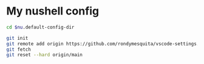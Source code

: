 # My nushell config

```bash
cd $nu.default-config-dir

git init
git remote add origin https://github.com/rondymesquita/vscode-settings.git
git fetch
git reset --hard origin/main
```
